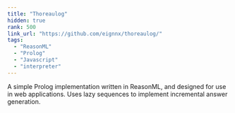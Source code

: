 ```yaml
---
title: "Thoreaulog"
hidden: true
rank: 500
link_url: "https://github.com/eignnx/thoreaulog/"
tags:
  - "ReasonML"
  - "Prolog"
  - "Javascript"
  - "interpreter"
---
```

A simple Prolog implementation written in ReasonML, and designed for use in web applications. Uses lazy sequences to implement incremental answer generation.